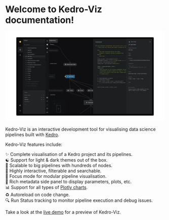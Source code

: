 # Welcome to Kedro-Viz documentation!

<p align="center">

 <img src="https://raw.githubusercontent.com/kedro-org/kedro-viz/main/.github/img/banner.png" alt="Kedro-Viz Pipeline Visualisation">

</p>

Kedro-Viz is an interactive development tool for visualising data science pipelines built with [Kedro](https://github.com/kedro-org/kedro).

Kedro-Viz features include:

✨ Complete visualisation of a Kedro project and its pipelines.    
☯ Support for light & dark themes out of the box.    
🚀 Scalable to big pipelines with hundreds of nodes.   
🔎 Highly interactive, filterable and searchable.    
🔬 Focus mode for modular pipeline visualisation.    
🎨 Rich metadata side panel to display parameters, plots, etc.     
📊 Support for all types of [Plotly charts](https://plotly.com/javascript/).   
♻️ Autoreload on code change.   
🔍 Run Status tracking to monitor pipeline execution and debug issues.   

Take a look at the <a href="https://demo.kedro.org/" target="_blank" rel="noopener noreferrer">live demo</a> for a preview of Kedro-Viz.

